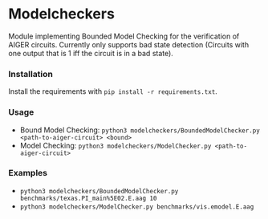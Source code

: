 # Modelcheckers
Module implementing Bounded Model Checking for the verification of AIGER circuits.
Currently only supports bad state detection (Circuits with one output that is 1 iff the circuit is in a bad state).

### Installation
Install the requirements with `pip install -r requirements.txt`.

### Usage
* Bound Model Checking: `python3 modelcheckers/BoundedModelChecker.py <path-to-aiger-circuit> <bound>`
* Model Checking: `python3 modelcheckers/ModelChecker.py <path-to-aiger-circuit>`

### Examples
* `python3 modelcheckers/BoundedModelChecker.py benchmarks/texas.PI_main%5E02.E.aag 10`
* `python3 modelcheckers/ModelChecker.py benchmarks/vis.emodel.E.aag`